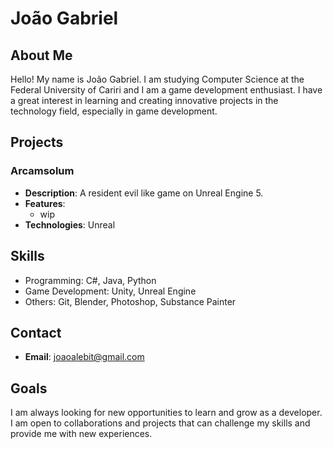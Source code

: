 # João Gabriel

## About Me
Hello! My name is João Gabriel. I am studying Computer Science at the Federal University of Cariri and I am a game development enthusiast. I have a great interest in learning and creating innovative projects in the technology field, especially in game development.

## Projects
### Arcamsolum
- **Description**: A resident evil like game on Unreal Engine 5.
- **Features**:
  - wip
- **Technologies**: Unreal

## Skills
- Programming: C#, Java, Python
- Game Development: Unity, Unreal Engine
- Others: Git, Blender, Photoshop, Substance Painter

## Contact
- **Email**: [joaoalebit@gmail.com](mailto:joaoalebit@gmail.com)

## Goals
I am always looking for new opportunities to learn and grow as a developer. I am open to collaborations and projects that can challenge my skills and provide me with new experiences.
